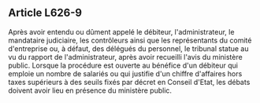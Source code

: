 Article L626-9
----
Après avoir entendu ou dûment appelé le débiteur, l'administrateur, le
mandataire judiciaire, les contrôleurs ainsi que les représentants du comité
d'entreprise ou, à défaut, des délégués du personnel, le tribunal statue au vu
du rapport de l'administrateur, après avoir recueilli l'avis du ministère
public. Lorsque la procédure est ouverte au bénéfice d'un débiteur qui emploie
un nombre de salariés ou qui justifie d'un chiffre d'affaires hors taxes
supérieurs à des seuils fixés par décret en Conseil d'Etat, les débats doivent
avoir lieu en présence du ministère public.
